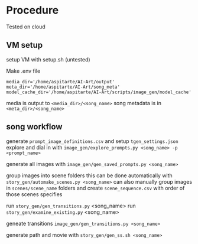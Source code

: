 # Procedure

Tested on cloud

## VM setup

setup VM with setup.sh (untested)

Make .env file 

```
media_dir='/home/aspitarte/AI-Art/output'
meta_dir='/home/aspitarte/AI-Art/song_meta'
model_cache_dir='/home/aspitarte/AI-Art/scripts/image_gen/model_cache'
```

media is output to `<media_dir>/<song_name>`
song metadata is in `<meta_dir>/<song_name>`

## song workflow

generate `prompt_image_definitions.csv` and setup `tgen_settings.json`
explore and dial in with `image_gen/explore_prompts.py <song_name> -p <prompt_name>`

generate all images with `image_gen/gen_saved_prompts.py <song_name>`

group images into scene folders
    this can be done automatically with `story_gen/automake_scenes.py <song_name>`
    can also manually group images in `scenes/scene_name` folders and create  `scene_sequence.csv` with order of those scenes specifies


run `story_gen/gen_transitions.py` <song_name>
run `story_gen/examine_existing.py` <song_name>

geneate transitions `image_gen/gen_transitions.py <song_name>`

generate path and movie with `story_gen/gen_ss.sh <song_name>`
